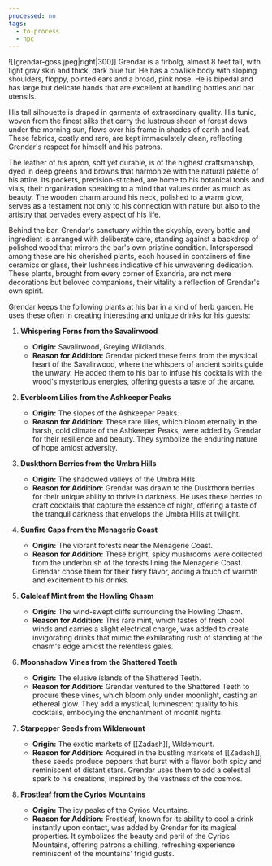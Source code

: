 ```yaml
---
processed: no
tags:
  - to-process
  - npc
---
```

![[grendar-goss.jpeg|right|300]]
Grendar is a firbolg, almost 8 feet tall, with light gray skin and thick, dark blue fur. He has a cowlike body with sloping shoulders, floppy, pointed ears and a broad, pink nose. He is bipedal and has large but delicate hands that are excellent at handling bottles and bar utensils.

His tall silhouette is draped in garments of extraordinary quality. His tunic, woven from the finest silks that carry the lustrous sheen of forest dews under the morning sun, flows over his frame in shades of earth and leaf. These fabrics, costly and rare, are kept immaculately clean, reflecting Grendar's respect for himself and his patrons.

The leather of his apron, soft yet durable, is of the highest craftsmanship, dyed in deep greens and browns that harmonize with the natural palette of his attire. Its pockets, precision-stitched, are home to his botanical tools and vials, their organization speaking to a mind that values order as much as beauty. The wooden charm around his neck, polished to a warm glow, serves as a testament not only to his connection with nature but also to the artistry that pervades every aspect of his life.

Behind the bar, Grendar's sanctuary within the skyship, every bottle and ingredient is arranged with deliberate care, standing against a backdrop of polished wood that mirrors the bar's own pristine condition. Interspersed among these are his cherished plants, each housed in containers of fine ceramics or glass, their lushness indicative of his unwavering dedication. These plants, brought from every corner of Exandria, are not mere decorations but beloved companions, their vitality a reflection of Grendar's own spirit.

Grendar keeps the following plants at his bar in a kind of herb garden. He uses these often in creating interesting and unique drinks for his guests:

1. **Whispering Ferns from the Savalirwood**
    
    - **Origin:** Savalirwood, Greying Wildlands.
    - **Reason for Addition:** Grendar picked these ferns from the mystical heart of the Savalirwood, where the whispers of ancient spirits guide the unwary. He added them to his bar to infuse his cocktails with the wood's mysterious energies, offering guests a taste of the arcane.
2. **Everbloom Lilies from the Ashkeeper Peaks**
    
    - **Origin:** The slopes of the Ashkeeper Peaks.
    - **Reason for Addition:** These rare lilies, which bloom eternally in the harsh, cold climate of the Ashkeeper Peaks, were added by Grendar for their resilience and beauty. They symbolize the enduring nature of hope amidst adversity.
3. **Duskthorn Berries from the Umbra Hills**
    
    - **Origin:** The shadowed valleys of the Umbra Hills.
    - **Reason for Addition:** Grendar was drawn to the Duskthorn berries for their unique ability to thrive in darkness. He uses these berries to craft cocktails that capture the essence of night, offering a taste of the tranquil darkness that envelops the Umbra Hills at twilight.
4. **Sunfire Caps from the Menagerie Coast**
    
    - **Origin:** The vibrant forests near the Menagerie Coast.
    - **Reason for Addition:** These bright, spicy mushrooms were collected from the underbrush of the forests lining the Menagerie Coast. Grendar chose them for their fiery flavor, adding a touch of warmth and excitement to his drinks.
5. **Galeleaf Mint from the Howling Chasm**
    
    - **Origin:** The wind-swept cliffs surrounding the Howling Chasm.
    - **Reason for Addition:** This rare mint, which tastes of fresh, cool winds and carries a slight electrical charge, was added to create invigorating drinks that mimic the exhilarating rush of standing at the chasm's edge amidst the relentless gales.
6. **Moonshadow Vines from the Shattered Teeth**
    
    - **Origin:** The elusive islands of the Shattered Teeth.
    - **Reason for Addition:** Grendar ventured to the Shattered Teeth to procure these vines, which bloom only under moonlight, casting an ethereal glow. They add a mystical, luminescent quality to his cocktails, embodying the enchantment of moonlit nights.
7. **Starpepper Seeds from Wildemount**
    
    - **Origin:** The exotic markets of [[Zadash]], Wildemount.
    - **Reason for Addition:** Acquired in the bustling markets of [[Zadash]], these seeds produce peppers that burst with a flavor both spicy and reminiscent of distant stars. Grendar uses them to add a celestial spark to his creations, inspired by the vastness of the cosmos.
8. **Frostleaf from the Cyrios Mountains**
    
    - **Origin:** The icy peaks of the Cyrios Mountains.
    - **Reason for Addition:** Frostleaf, known for its ability to cool a drink instantly upon contact, was added by Grendar for its magical properties. It symbolizes the beauty and peril of the Cyrios Mountains, offering patrons a chilling, refreshing experience reminiscent of the mountains' frigid gusts.